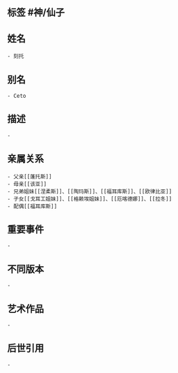 ## 标签  #神/仙子
## 姓名
	- 刻托
## 别名
	- Ceto
## 描述
	-
## 亲属关系
	- 父亲[[蓬托斯]]
	- 母亲[[该亚]]
	- 兄弟姐妹[[涅柔斯]]、[[陶玛斯]]、[[福耳库斯]]、[[欧律比亚]]
	- 子女[[戈耳工姐妹]]、[[格赖埃姐妹]]、[[厄喀德娜]]、[[拉冬]]
	- 配偶[[福耳库斯]]
## 重要事件
	-
## 不同版本
	-
## 艺术作品
	-
## 后世引用
	-
